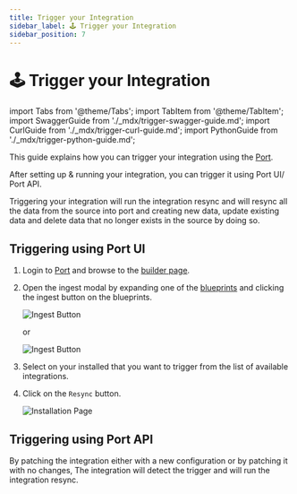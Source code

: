 ```yaml
---
title: Trigger your Integration
sidebar_label: 🕹️ Trigger your Integration
sidebar_position: 7
---
```


# 🕹️ Trigger your Integration

import Tabs from '@theme/Tabs';
import TabItem from '@theme/TabItem';
import SwaggerGuide from './\_mdx/trigger-swagger-guide.md';
import CurlGuide from './\_mdx/trigger-curl-guide.md';
import PythonGuide from './\_mdx/trigger-python-guide.md';

This guide explains how you can trigger your integration using the [Port](https://app.getport.io).

After setting up & running your integration, you can trigger it using Port UI/ Port API.

Triggering your integration will run the integration resync and will resync all the data from the source into port and
creating new data, update existing data and delete data that no longer exists in the source by doing so.

## Triggering using Port UI

1. Login to [Port](https://app.getport.io) and browse to the [builder page](https://app.getport.io/dev-portal).

2. Open the ingest modal by expanding one of the [blueprints](https://docs.getport.io/build-your-software-catalog/define-your-data-model/setup-blueprint/) and clicking the ingest button on the blueprints.

   ![Ingest Button](@site/static/img/ingest-button-1.png)

   or

   ![Ingest Button](@site/static/img/ingest-button-2.png)

3. Select on your installed that you want to trigger from the list of available integrations.
4. Click on the `Resync` button.

   ![Installation Page](@site/static/img/resync-button.png)

## Triggering using Port API

By patching the integration either with a new configuration or by patching it with no changes, The integration will
detect the trigger and will run the integration resync.

<Tabs>
    <TabItem value="swagger" label="Swagger" default>
        <SwaggerGuide/>
    </TabItem>
    <TabItem value="curl" label="cURL">
        <CurlGuide/>
    </TabItem>
    <TabItem value="python" label="Python">
        <PythonGuide/>
    </TabItem>
</Tabs>
